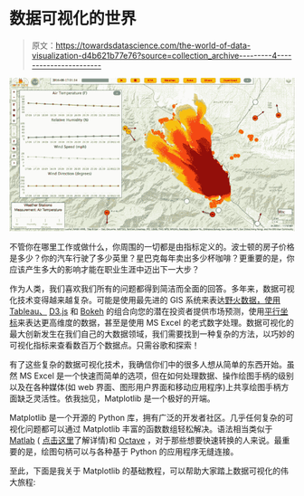 # 数据可视化的世界

> 原文：<https://towardsdatascience.com/the-world-of-data-visualization-d4b621b77e76?source=collection_archive---------4----------------------->

![](img/6adfa3c0b78708e59feabe5cead5525d.png)

不管你在哪里工作或做什么，你周围的一切都是由指标定义的。波士顿的房子价格是多少？你的汽车行驶了多少英里？星巴克每年卖出多少杯咖啡？更重要的是，你应该产生多大的影响才能在职业生涯中迈出下一大步？

作为人类，我们喜欢我们所有的问题都得到简洁而全面的回答。多年来，数据可视化技术变得越来越复杂。可能是使用最先进的 GIS 系统来表达[野火数据，使用](http://www.sdsc.edu/News%20Items/PR073014_wifire.html) [Tableau、](http://www.tableau.com/) [D3.js](http://d3js.org/) 和 [Bokeh](http://bokeh.pydata.org/en/latest/) 的组合向您的潜在投资者提供市场预测，使用[平行坐标](http://en.wikipedia.org/wiki/Parallel_coordinates)来表达更高维度的数据，甚至是使用 MS Excel 的老式数字处理。数据可视化的最大创新发生在我们自己的大数据领域，我们需要找到一种复杂的方法，以巧妙的可视化指标来查看数百万个数据点。只需谷歌和探索！

有了这些复杂的数据可视化技术，我确信你们中的很多人想从简单的东西开始。虽然 MS Excel 是一个快速而简单的选项，但在如何处理数据、操作绘图手柄的级别以及在各种媒体(如 web 界面、图形用户界面和移动应用程序)上共享绘图手柄方面缺乏灵活性。依我拙见，Matplotlib 是一个极好的开端。

Matplotlib 是一个开源的 Python 库，拥有广泛的开发者社区。几乎任何复杂的可视化问题都可以通过 Matplotlib 丰富的函数数组轻松解决。语法相当类似于 [Matlab](http://www.mathworks.com/) ( [点击这里](http://www.linkedin.com/pulse/python-matlab-users-syed-sadat-nazrul?trk=prof-post)了解详情)和 [Octave](http://www.gnu.org/software/octave/) ，对于那些想要快速转换的人来说。最重要的是，绘图句柄可以与各种基于 Python 的应用程序无缝连接。

至此，下面是我关于 Matplotlib 的基础教程，可以帮助大家踏上数据可视化的伟大旅程: